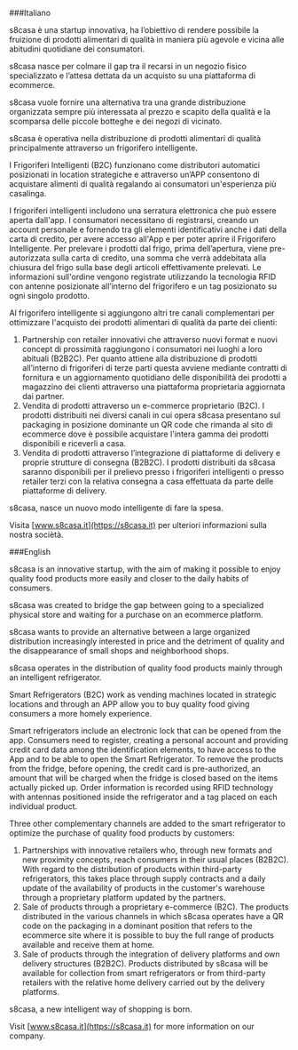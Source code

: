 ###Italiano

s8casa è una startup innovativa, ha l’obiettivo di rendere possibile la fruizione di prodotti alimentari di qualità in maniera più agevole e vicina alle abitudini quotidiane dei consumatori.

s8casa nasce per colmare il gap tra il recarsi in un negozio fisico specializzato e l’attesa dettata da un acquisto su una piattaforma di ecommerce.

s8casa vuole fornire una alternativa tra una grande distribuzione organizzata sempre più interessata al prezzo e scapito della qualità e la scomparsa delle piccole botteghe e dei negozi di vicinato.

s8casa è operativa nella distribuzione di prodotti alimentari di qualità principalmente attraverso un frigorifero intelligente.

I Frigoriferi Intelligenti (B2C) funzionano come distributori automatici posizionati in location strategiche e attraverso un’APP consentono di acquistare alimenti di qualità regalando ai consumatori un'esperienza più casalinga.

I frigoriferi intelligenti includono una serratura elettronica che può essere aperta dall'app. I consumatori necessitano di registrarsi, creando un account personale e fornendo tra gli elementi identificativi anche i dati della carta di credito, per avere accesso all'App e per poter aprire il Frigorifero Intelligente. Per prelevare i prodotti dal frigo, prima dell’apertura, viene pre-autorizzata sulla carta di credito, una somma che verrà addebitata alla chiusura del frigo sulla base degli articoli effettivamente prelevati. Le informazioni sull'ordine vengono registrate utilizzando la tecnologia RFID con antenne posizionate all’interno del frigorifero e un tag posizionato su ogni singolo prodotto.

Al frigorifero intelligente si aggiungono altri tre canali complementari per ottimizzare l'acquisto dei prodotti alimentari di qualità da parte dei clienti:

1. Partnership con retailer innovativi che attraverso nuovi format e nuovi concept di prossimità raggiungono i consumatori nei luoghi a loro abituali (B2B2C). Per quanto attiene alla distribuzione di prodotti all’interno di frigoriferi di terze parti questa avviene mediante contratti di fornitura e un aggiornamento quotidiano delle disponibilità dei prodotti a magazzino dei clienti attraverso una piattaforma proprietaria aggiornata dai partner.
2. Vendita di prodotti attraverso un e-commerce proprietario (B2C). I prodotti distribuiti nei diversi canali in cui opera s8casa presentano sul packaging in posizione dominante un QR code che rimanda al sito di ecommerce dove è possibile acquistare l'intera gamma dei prodotti disponibili e riceverli a casa.
3. Vendita di prodotti attraverso l’integrazione di piattaforme di delivery e proprie strutture di consegna (B2B2C). I prodotti distribuiti da s8casa saranno disponibili per il prelievo presso i frigoriferi intelligenti o presso retailer terzi con la relativa consegna a casa effettuata da parte delle piattaforme di delivery.

s8casa, nasce un nuovo modo intelligente di fare la spesa.

Visita [www.s8casa.it](https://s8casa.it) per ulteriori informazioni sulla nostra sociètà.

###English

s8casa is an innovative startup, with the aim of making it possible to enjoy quality food products more easily and closer to the daily habits of consumers.

s8casa was created to bridge the gap between going to a specialized physical store and waiting for a purchase on an ecommerce platform.

s8casa wants to provide an alternative between a large organized distribution increasingly interested in price and the detriment of quality and the disappearance of small shops and neighborhood shops.

s8casa operates in the distribution of quality food products mainly through an intelligent refrigerator.

Smart Refrigerators (B2C) work as vending machines located in strategic locations and through an APP allow you to buy quality food giving consumers a more homely experience.

Smart refrigerators include an electronic lock that can be opened from the app. Consumers need to register, creating a personal account and providing credit card data among the identification elements, to have access to the App and to be able to open the Smart Refrigerator. To remove the products from the fridge, before opening, the credit card is pre-authorized, an amount that will be charged when the fridge is closed based on the items actually picked up. Order information is recorded using RFID technology with antennas positioned inside the refrigerator and a tag placed on each individual product.

Three other complementary channels are added to the smart refrigerator to optimize the purchase of quality food products by customers:

1. Partnerships with innovative retailers who, through new formats and new proximity concepts, reach consumers in their usual places (B2B2C). With regard to the distribution of products within third-party refrigerators, this takes place through supply contracts and a daily update of the availability of products in the customer's warehouse through a proprietary platform updated by the partners.
2. Sale of products through a proprietary e-commerce (B2C). The products distributed in the various channels in which s8casa operates have a QR code on the packaging in a dominant position that refers to the ecommerce site where it is possible to buy the full range of products available and receive them at home.
3. Sale of products through the integration of delivery platforms and own delivery structures (B2B2C). Products distributed by s8casa will be available for collection from smart refrigerators or from third-party retailers with the relative home delivery carried out by the delivery platforms.

s8casa, a new intelligent way of shopping is born.

Visit [www.s8casa.it](https://s8casa.it) for more information on our company.
